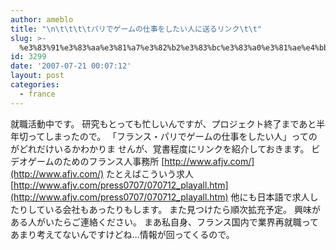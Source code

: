 ```yaml
---
author: ameblo
title: "\n\t\t\t\tパリでゲームの仕事をしたい人に送るリンク\t\t"
slug: >-
  %e3%83%91%e3%83%aa%e3%81%a7%e3%82%b2%e3%83%bc%e3%83%a0%e3%81%ae%e4%bb%95%e4%ba%8b%e3%82%92%e3%81%97%e3%81%9f%e3%81%84%e4%ba%ba%e3%81%ab%e9%80%81%e3%82%8b%e3%83%aa%e3%83%b3%e3%82%af
id: 3299
date: '2007-07-21 00:07:12'
layout: post
categories:
  - france
---
```


就職活動中です。 研究もとっても忙しいんですが、プロジェクト終了まであと半年切ってしまったので。 「フランス・パリでゲームの仕事をしたい人」ってのがどれだけいるかわかりま せんが、覚書程度にリンクを紹介しておきます。 ビデオゲームのためのフランス人事務所 [http://www.afjv.com/](http://www.afjv.com/) たとえばこういう求人 [http://www.afjv.com/press0707/070712_playall.htm](http://www.afjv.com/press0707/070712_playall.htm) 他にも日本語で求人したりしている会社もあったりもします。 また見つけたら順次拡充予定。 興味がある人がいたらご連絡ください。 まあ私自身、フランス国内で業界再就職ってあまり考えてないんですけどね…情報が回ってくるので。